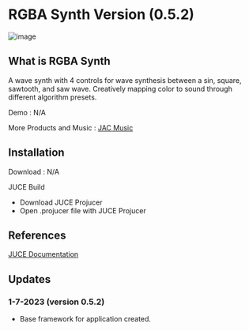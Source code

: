# RGBA Synth Version (0.5.2)
![image](https://user-images.githubusercontent.com/89418437/211160106-484af319-8f7e-4930-aed7-cca4b4984a35.png)

## What is RGBA Synth
A wave synth with 4 controls for wave synthesis between a sin, square, sawtooth, and saw wave. 
Creatively mapping color to sound through different algorithm presets.

Demo : N/A

More Products and Music : [JAC Music](https://jacobacan.github.io/) 

## Installation
Download : N/A

JUCE Build
 - Download  JUCE Projucer
 - Open .projucer file with JUCE Projucer

## References
[JUCE Documentation](https://juce.com/learn/documentation)

## Updates
### 1-7-2023 (version 0.5.2)
- Base framework for application created.
